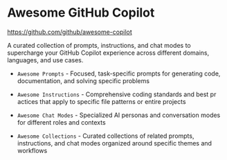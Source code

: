 # Awesome GitHub Copilot

https://github.com/github/awesome-copilot

A curated collection of prompts, instructions, and chat modes to supercharge your GitHub Copilot experience across different domains, languages, and use cases.

- `Awesome Prompts` - Focused, task-specific prompts for generating code, documentation, and solving specific problems

- `Awesome Instructions` - Comprehensive coding standards and best pr
actices that apply to specific file patterns or entire projects

- `Awesome Chat Modes` - Specialized AI personas and conversation modes for different roles and contexts

- `Awesome Collections` - Curated collections of related prompts, instructions, and chat modes organized around specific themes and workflows
